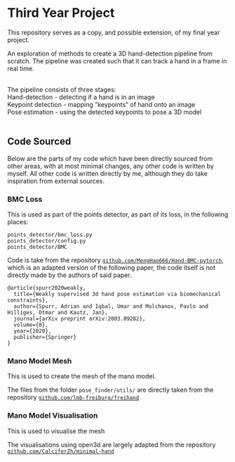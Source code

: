 # Third Year Project

This repository serves as a copy, and possible extension, of my final year project.

An exploration of methods to create a 3D hand-detection pipeline from scratch. The pipeline was created such that it can track a hand in a frame in real time.
<br><br>

The pipeline consists of three stages:
<br>
Hand-detection - detecting if a hand is in an image 
<br>
Keypoint detection - mapping "keypoints" of hand onto an image
<br>
Pose estimation - using the detected keypoints to pose a 3D model
<br><br>

## Code Sourced

Below are the parts of my code which have been directly sourced from other areas, with at most minimal changes, any other code is written by myself. All other code is written directly by me, although they do take inspiration from external sources. 

### BMC Loss

This is used as part of the points detector, as part of its loss, in the following places:

```
points_detector/bmc_loss.py
points_detector/config.py
points_detector/BMC
```

Code is take from the repository [`github.com/MengHao666/Hand-BMC-pytorch`](https://github.com/MengHao666/Hand-BMC-pytorch), which is an adapted version of the following paper, the code itself is not directly made by the authors of said paper.
```
@article{spurr2020weakly,
  title={Weakly supervised 3d hand pose estimation via biomechanical constraints},
  author={Spurr, Adrian and Iqbal, Umar and Molchanov, Pavlo and Hilliges, Otmar and Kautz, Jan},
  journal={arXiv preprint arXiv:2003.09282},
  volume={8},
  year={2020},
  publisher={Springer}
}
```

### Mano Model Mesh

This is used to create the mesh of the mano model.

The files from the folder `pose_finder/utils/` are directly taken from the repository [`github.com/lmb-freiburg/freihand`](https://github.com/lmb-freiburg/freihand)

### Mano Model Visualisation

This is used to visualise the mesh

The visualisations using open3d are largely adapted from the repository [`github.com/CalciferZh/minimal-hand`](https://github.com/CalciferZh/minimal-hand)
